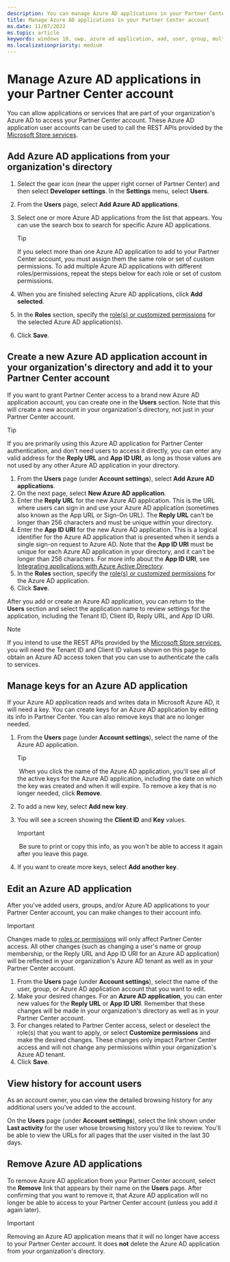 ```yaml
---
description: You can manage Azure AD applications in your Partner Center account.
title: Manage Azure AD applications in your Partner Center account
ms.date: 11/07/2022
ms.topic: article
keywords: windows 10, uwp, azure ad application, aad, user, group, multiple users, multi-user
ms.localizationpriority: medium
---
```

# Manage Azure AD applications in your Partner Center account

You can allow applications or services that are part of your organization's Azure AD to access your Partner Center account. These Azure AD application user accounts can be used to call the REST APIs provided by the [Microsoft Store services](../../../../uwp/monetize/using-windows-store-services.md).


## Add Azure AD applications from your organization's directory

1. Select the gear icon (near the upper right corner of Partner Center) and then select **Developer settings**. In the **Settings** menu, select **Users**.
2. From the **Users** page, select **Add Azure AD applications**.
3.  Select one or more Azure AD applications from the list that appears. You can use the search box to search for specific Azure AD applications.
    > [!TIP]
    > If you select more than one Azure AD application to add to your Partner Center account, you must assign them the same role or set of custom permissions. To add multiple Azure AD applications with different roles/permissions, repeat the steps below for each role or set of custom permissions.

4.  When you are finished selecting Azure AD applications, click **Add selected**.
5.  In the **Roles** section, specify the [role(s) or customized permissions](set-custom-permissions-for-account-users.md) for the selected Azure AD application(s).
6.  Click **Save**.


## Create a new Azure AD application account in your organization's directory and add it to your Partner Center account

If you want to grant Partner Center access to a brand new Azure AD application account, you can create one in the **Users** section. Note that this will create a new account in your organization's directory, not just in your Partner Center account.

> [!TIP]
> If you are primarily using this Azure AD application for Partner Center authentication, and don't need users to access it directly, you can enter any valid address for the **Reply URL** and **App ID URI**, as long as those values are not used by any other Azure AD application in your directory.

1.  From the **Users** page (under **Account settings**), select **Add Azure AD applications**.
2.  On the next page, select **New Azure AD application**.
3.  Enter the **Reply URL** for the new Azure AD application. This is the URL where users can sign in and use your Azure AD application (sometimes also known as the App URL or Sign-On URL). The **Reply URL** can't be longer than 256 characters and must be unique within your directory.
4.  Enter the **App ID URI** for the new Azure AD application. This is a logical identifier for the Azure AD application that is presented when it sends a single sign-on request to Azure AD. Note that the **App ID URI** must be unique for each Azure AD application in your directory, and it can't be longer than 256 characters. For more info about the **App ID URI**, see [Integrating applications with Azure Active Directory](/azure/active-directory/develop/active-directory-integrating-applications#changing-the-application-registration-to-support-multi-tenant).
5.  In the **Roles** section, specify the [role(s) or customized permissions](set-custom-permissions-for-account-users.md) for the Azure AD application.
6.  Click **Save**.

After you add or create an Azure AD application, you can return to the **Users** section and select the application name to review settings for the application, including the Tenant ID, Client ID, Reply URL, and App ID URI.

> [!NOTE]
> If you intend to use the REST APIs provided by the [Microsoft Store services](/windows/uwp/monetize/using-windows-store-services), you will need the Tenant ID and Client ID values shown on this page to obtain an Azure AD access token that you can use to authenticate the calls to services.   

<span id="manage-keys" />

## Manage keys for an Azure AD application

If your Azure AD application reads and writes data in Microsoft Azure AD, it will need a key. You can create keys for an Azure AD application by editing its info in Partner Center. You can also remove keys that are no longer needed.

1.  From the **Users** page (under **Account settings**), select the name of the Azure AD application.
    > [!TIP]
    > When you click the name of the Azure AD application, you'll see all of the active keys for the Azure AD application, including the date on which the key was created and when it will expire. To remove a key that is no longer needed, click **Remove**.

2.  To add a new key, select **Add new key**.
3.  You will see a screen showing the **Client ID** and **Key** values.
    > [!IMPORTANT]
    > Be sure to print or copy this info, as you won't be able to access it again after you leave this page.

4.  If you want to create more keys, select **Add another key**.

## Edit an Azure AD application

After you've added users, groups, and/or Azure AD applications to your Partner Center account, you can make changes to their account info. 

> [!IMPORTANT]
> Changes made to [roles or permissions](set-custom-permissions-for-account-users.md) will only affect Partner Center access. All other changes (such as changing a user's name or group membership, or the Reply URL and App ID URI for an Azure AD application) will be reflected in your organization's Azure AD tenant as well as in your Partner Center account. 

1.  From the **Users** page (under **Account settings**), select the name of the user, group, or Azure AD application account that you want to edit.
2.  Make your desired changes. For an **Azure AD application**, you can enter new values for the **Reply URL** or **App ID URI**.
    Remember that these changes will be made in your organization's directory as well as in your Partner Center account.
3.  For changes related to Partner Center access, select or deselect the role(s) that you want to apply, or select **Customize permissions** and make the desired changes. These changes only impact Partner Center access and will not change any permissions within your organization's Azure AD tenant.
3.  Click **Save**.


## View history for account users

As an account owner, you can view the detailed browsing history for any additional users you’ve added to the account.

On the **Users** page (under **Account settings**), select the link shown under **Last activity** for the user whose browsing history you’d like to review. You'll be able to view the URLs for all pages that the user visited in the last 30 days.

<span id="remove" />

## Remove Azure AD applications

To remove Azure AD application from your Partner Center account, select the **Remove** link that appears by their name on the **Users** page. After confirming that you want to remove it, that Azure AD application will no longer be able to access to your Partner Center account (unless you add it again later).

> [!IMPORTANT]
> Removing an Azure AD application means that it will no longer have access to your Partner Center account. It does **not** delete the Azure AD application from your organization's directory.
